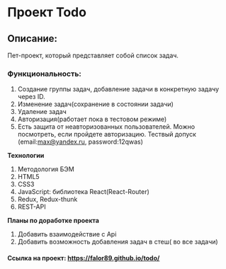 # Проект Todo

## Описание:
Пет-проект, который представляет собой список задач.

### Функциональность:
1. Создание группы задач, добавление задачи в конкретную задачу через ID.
2. Изменение задач(сохранение в состоянии задачи)
3. Удаление задач
4. Авторизация(работает пока в тестовом режиме)
5. Есть защита от неавторизованных пользователей. Можно посмотреть, если пройдете авторизацию. Тествый допуск (email:max@yandex.ru, password:12qwas)

**Технологии** 
1. Методология БЭМ
2. HTML5
3. CSS3
4. JavaScript: библиотека React(React-Router)
5. Redux, Redux-thunk
6. REST-API

**Планы по доработке проекта** 
1. Добавить взаимодействие с Api
2. Добавить возможность добавления задач в стеш( во все задачи)


#### Ссылка на проект: https://falor89.github.io/todo/
